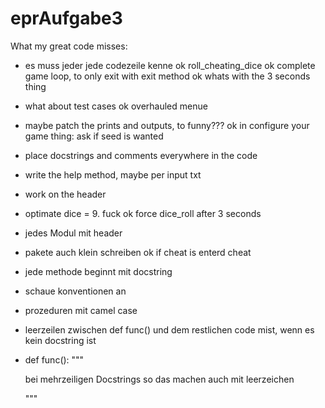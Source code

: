 # eprAufgabe3

What my great code misses:
- es muss jeder jede codezeile kenne
ok roll_cheating_dice
ok complete game loop, to only exit with exit method
ok whats with the 3 seconds thing
- what about test cases
ok overhauled menue
- maybe patch the prints and outputs, to funny???
ok in configure your game thing: ask if seed is wanted
- place docstrings and comments everywhere in the code
- write the help method, maybe per input txt
- work on the header
- optimate dice = 9. fuck
ok force dice_roll after 3 seconds
- jedes Modul mit header
- pakete auch klein schreiben
ok if cheat is enterd cheat
- jede methode beginnt mit docstring
- schaue konventionen an
- prozeduren mit camel case
- leerzeilen zwischen def func() und dem restlichen code mist, wenn es kein docstring ist
- def func():
	"""
	
	bei mehrzeiligen Docstrings 
	so das machen auch mit leerzeichen
	
	"""
